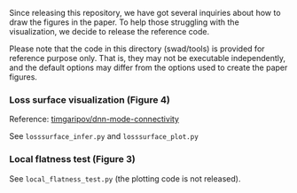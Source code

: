 Since releasing this repository, we have got several inquiries about how to draw the figures in the paper.
To help those struggling with the visualization, we decide to release the reference code.

Please note that the code in this directory (swad/tools) is provided for reference purpose only.
That is, they may not be executable independently, and the default options may differ from the options used to create the paper figures.


### Loss surface visualization (Figure 4)

Reference: [timgaripov/dnn-mode-connectivity](https://github.com/timgaripov/dnn-mode-connectivity)

See `losssurface_infer.py` and `losssurface_plot.py`


### Local flatness test (Figure 3)

See `local_flatness_test.py` (the plotting code is not released).
